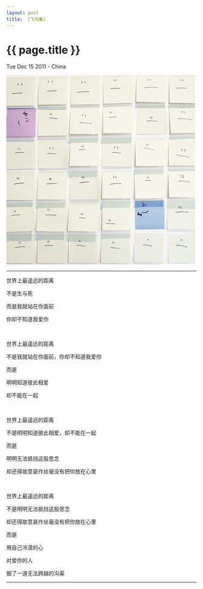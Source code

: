 ```yaml
---
layout: post
title: 《飞鸟集》
---
```


{{ page.title }}
================

<p class="meta">Tue Dec 15 2011 - China</p>
<p> <img src="/images/fly_bird.jpg" alt=""> </p>
<hr />

<p>世界上最遥远的距离</p>

<p>不是生与死</p>

<p>而是我就站在你面前</p>

<p>你却不知道我爱你</p>

<br/>

<p>世界上最遥远的距离</p>

<p>不是我就站在你面前，你却不知道我爱你</p>

<p>而是</p>

<p>明明知道彼此相爱</p>

<p>却不能在一起</p>

<br/>

<p>世界上最遥远的距离</p>

<p>不是明明知道彼此相爱，却不能在一起</p>

<p>而是</p>

<p>明明无法抵挡这股思念</p>

<p>却还得故意装作丝毫没有把你放在心里</p>

<br/>

<p>世界上最遥远的距离</p>

<p>不是明明无法抵挡这股思念</p>

<p>却还得故意装作丝毫没有把你放在心里</p>

<p>而是</p>

<p>用自己冷漠的心</p>

<p>对爱你的人</p>

<p>掘了一道无法跨越的沟渠</p>

<hr />
